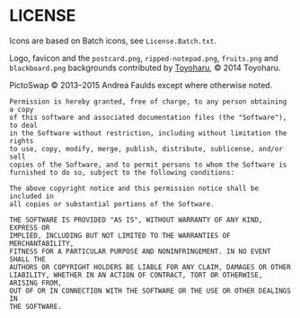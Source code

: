 LICENSE
=======

Icons are based on Batch icons, see `License.Batch.txt`.

Logo, favicon and the `postcard.png`, `ripped-notepad.png`, `fruits.png` and `blackboard.png` backgrounds contributed by [Toyoharu](http://www.reddit.com/r/3DS/comments/2kdcys/pictoswap_updates_i_need_a_logo_and_more_message/cln1z74?context=6), © 2014 Toyoharu.

PictoSwap © 2013–2015 Andrea Faulds except where otherwise noted.

    Permission is hereby granted, free of charge, to any person obtaining a copy
    of this software and associated documentation files (the "Software"), to deal
    in the Software without restriction, including without limitation the rights
    to use, copy, modify, merge, publish, distribute, sublicense, and/or sell
    copies of the Software, and to permit persons to whom the Software is
    furnished to do so, subject to the following conditions:

    The above copyright notice and this permission notice shall be included in
    all copies or substantial portions of the Software.

    THE SOFTWARE IS PROVIDED "AS IS", WITHOUT WARRANTY OF ANY KIND, EXPRESS OR
    IMPLIED, INCLUDING BUT NOT LIMITED TO THE WARRANTIES OF MERCHANTABILITY,
    FITNESS FOR A PARTICULAR PURPOSE AND NONINFRINGEMENT. IN NO EVENT SHALL THE
    AUTHORS OR COPYRIGHT HOLDERS BE LIABLE FOR ANY CLAIM, DAMAGES OR OTHER
    LIABILITY, WHETHER IN AN ACTION OF CONTRACT, TORT OR OTHERWISE, ARISING FROM,
    OUT OF OR IN CONNECTION WITH THE SOFTWARE OR THE USE OR OTHER DEALINGS IN
    THE SOFTWARE.
